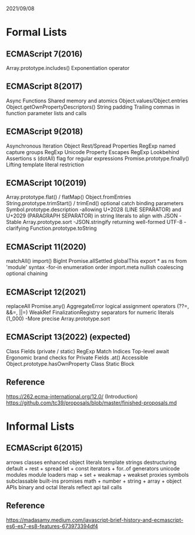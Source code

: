 2021/09/08

# Formal Lists

## ECMAScript 7(2016)
Array.prototype.includes()
Exponentiation operator

## ECMAScript 8(2017)
Async Functions
Shared memory and atomics
Object.values/Object.entries
Object.getOwnPropertyDescriptors()
String padding
Trailing commas in function parameter lists and calls

## ECMAScript 9(2018)
Asynchronous Iteration
Object Rest/Spread Properties
RegExp named capture groups
RegExp Unicode Property Escapes
RegExp Lookbehind Assertions
s (dotAll) flag for regular expressions
Promise.prototype.finally()
Lifting template literal restriction

## ECMAScript 10(2019)
Array.prototype.flat() / flatMap()
Object.fromEntries
String.prototype.trimStart() / trimEnd()
optional catch binding parameters
Symbol.prototype.description
-allowing U+2028 (LINE SEPARATOR) and U+2029 (PARAGRAPH SEPARATOR) in string literals to align with JSON
-Stable Array.prototype.sort
-JSON.stringify returning well-formed UTF-8
-clarifying Function.prototype.toString

## ECMAScript 11(2020)
matchAll()
import()
BigInt
Promise.allSettled
globalThis
export * as ns from 'module' syntax
-for-in enumeration order
import.meta
nullish coalescing
optional chaining

## ECMAScript 12(2021)
replaceAll
Promise.any()
AggregateError
logical assignment operators (??=, &&=, ||=)
WeakRef
FinalizationRegistry
separators for numeric literals (1_000)
-More precise Array.prototype.sort

## ECMAScript 13(2022) (expected)
Class Fields (private / static)
RegExp Match Indices
Top-level await
Ergonomic brand checks for Private Fields
.at()
Accessible Object.prototype.hasOwnProperty
Class Static Block

## Reference
https://262.ecma-international.org/12.0/ (Introduction)
https://github.com/tc39/proposals/blob/master/finished-proposals.md

# Informal Lists

## ECMAScript 6(2015)
arrows
classes
enhanced object literals
template strings
destructuring
default + rest + spread
let + const
iterators + for..of
generators
unicode
modules
module loaders
map + set + weakmap + weakset
proxies
symbols
subclassable built-ins
promises
math + number + string + array + object APIs
binary and octal literals
reflect api
tail calls

## Reference
https://madasamy.medium.com/javascript-brief-history-and-ecmascript-es6-es7-es8-features-673973394df4
